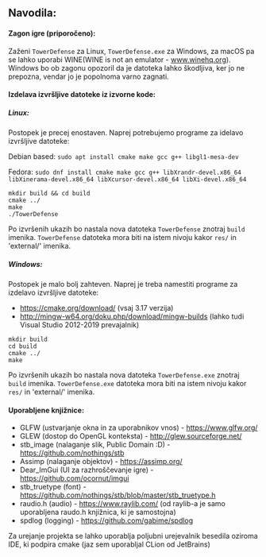 ## Navodila:

#### Zagon igre (priporočeno):

Zaženi `TowerDefense` za Linux, `TowerDefense.exe` za Windows, za macOS pa se lahko uporabi WINE(WINE is not an emulator - www.winehq.org). 
Windows bo ob zagonu opozoril da je datoteka lahko škodljiva, ker jo ne prepozna, vendar jo je popolnoma varno zagnati.

#### Izdelava izvršljive datoteke iz izvorne kode:

##### Linux:

Postopek je precej enostaven. Naprej potrebujemo programe za idelavo izvršljive datoteke:

Debian based:
`sudo apt install cmake make gcc g++ libgl1-mesa-dev`

Fedora: `sudo dnf install cmake make gcc g++ libXrandr-devel.x86_64 libXinerama-devel.x86_64 libXcursor-devel.x86_64 libXi-devel.x86_64`

```
mkdir build && cd build
cmake ../
make
./TowerDefense
```

Po izvršenih ukazih bo nastala nova datoteka `TowerDefense` znotraj `build` imenika.
`TowerDefense` datoteka mora biti na istem nivoju kakor `res/` in 'external/' imenika.

##### Windows:

Postopek je malo bolj zahteven. Naprej je treba namestiti programe za izdelavo izvršljive datoteke:
- https://cmake.org/download/ (vsaj 3.17 verzija)
- http://mingw-w64.org/doku.php/download/mingw-builds (lahko tudi Visual Studio 2012-2019 prevajalnik)

```
mkdir build
cd build
cmake ../
make
```

Po izvršenih ukazih bo nastala nova datoteka `TowerDefense.exe` znotraj `build` imenika.
`TowerDefense.exe` datoteka mora biti na istem nivoju kakor `res/` in 'external/' imenika.

#### Uporabljene knjižnice:
- GLFW (ustvarjanje okna in za uporabnikov vnos) - https://www.glfw.org/
- GLEW (dostop do OpenGL konteksta) - http://glew.sourceforge.net/
- stb_image (nalaganje slik, Public Domain :D) - https://github.com/nothings/stb
- Assimp (nalaganje objektov) - https://assimp.org/
- Dear_ImGui (UI za razhroščevanje igre) - https://github.com/ocornut/imgui
- stb_truetype (font) - https://github.com/nothings/stb/blob/master/stb_truetype.h
- raudio.h (audio) - https://www.raylib.com/ (od raylib-a je samo uporabljena raudo.h knjižnica, ki je samostojna)
- spdlog (logging) - https://github.com/gabime/spdlog

Za urejanje projekta se lahko uporablja poljubni urejevalnik besedila oziroma IDE, ki podpira cmake (jaz sem uporabljal CLion od JetBrains)